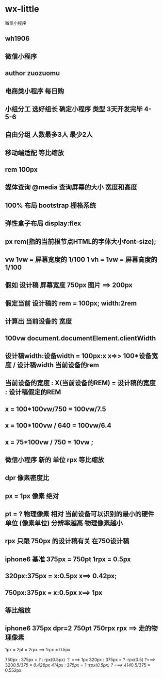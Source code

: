 # wx-little
微信小程序


## wh1906


## 微信小程序   


## author zuozuomu 


## 电商类小程序   每日购  


##  小组分工 选好组长 确定小程序 类型  3天开发完毕  4-5-6  

##  自由分组  人数最多3人    最少2人  





## 移动端适配   等比缩放  


## rem    100px 

## 媒体查询  @media  查询屏幕的大小 宽度和高度  


## 100% 布局  bootstrap 栅格系统  


## 弹性盒子布局  display:flex 

## px     rem(指的当前根节点HTML的字体大小font-size);   

## vw    1vw = 屏幕宽度的 1/100                 1 vh   = 1vw = 屏幕高度的 1/100 

## 假如 设计稿 屏幕宽度  750px  图片 ==>  200px  

## 假定当前 设计稿的 rem  = 100px;      width:2rem 

## 计算出 当前设备的 宽度 

## 100vw      document.documentElement.clientWidth 

##  设计稿width:设备width = 100px:x     x=>>  100*设备宽度 / 设计稿width  当前设备的rem   
##  当前设备的宽度 : X(当前设备的REM)  = 设计稿的宽度 : 设计稿假定的REM


## x  =  100*100vw/750  = 100vw/7.5

## x  =  100*100vw / 640 = 100vw/6.4


## x =   75*100vw / 750 = 10vw ;



## 微信小程序  新的 单位  rpx  等比缩放
## dpr 像素密度比 
## px = 1px 像素  绝对
## pt = ?   物理像素   相对   当前设备可以识别的最小的硬件单位 (像素单位) 分辨率越高 物理像素越小 

## rpx 只跟 750px 的设计稿有关  在750设计稿   
## iphone6 基准 375px = 750pt   1rpx = 0.5px 



## 320px:375px = x:0.5px x==> 0.42px;  
## 750px:375px = x:0.5px x==> 1px 

##  等比缩放

## iphone6  375px  dpr=2  750pt  750rpx   rpx ==> 走的物理像素  

1px = 2pt  = 2rpx  ==> 1rpx = 0.5px  

750px  : 375px = ? : rpx(0.5px)   ？ ===>   1px 
320px : 375px = ? :rpx(0.5)    ?===>  320*0.5/375 =  0.426px
414px : 375px = ? :rpx(0.5px)  ? ===> 414*0.5/375 = 0.552px 


